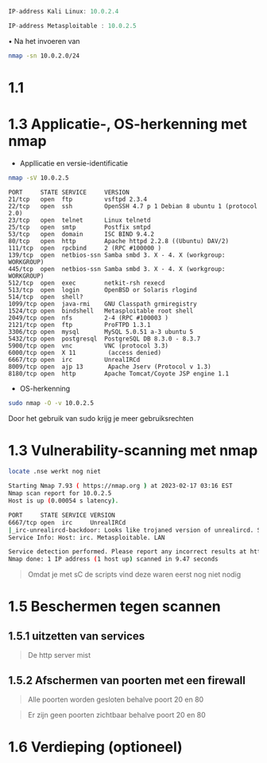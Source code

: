 ```java
IP-address Kali Linux: 10.0.2.4
```

```java
IP-address Metasploitable : 10.0.2.5
```

• Na het invoeren van
```bash
nmap -sn 10.0.2.0/24
```

# 1.1

# 1.3 Applicatie-, OS-herkenning met nmap
- Appllicatie en versie-identificatie
```bash
nmap -sV 10.0.2.5
```
```
PORT     STATE SERVICE     VERSION
21/tcp   open  ftp         vsftpd 2.3.4
22/tcp   open  ssh         OpenSSH 4.7 p 1 Debian 8 ubuntu 1 (protocol 2.0)
23/tcp   open  telnet      Linux telnetd
25/tcp   open  smtp        Postfix smtpd
53/tcp   open  domain      ISC BIND 9.4.2
80/tcp   open  http        Apache httpd 2.2.8 ((Ubuntu) DAV/2)
111/tcp  open  rpcbind     2 (RPC #100000 )
139/tcp  open  netbios-ssn Samba smbd 3. X - 4. X (workgroup: WORKGROUP)
445/tcp  open  netbios-ssn Samba smbd 3. X - 4. X (workgroup: WORKGROUP)
512/tcp  open  exec        netkit-rsh rexecd
513/tcp  open  login       OpenBSD or Solaris rlogind
514/tcp  open  shell?
1099/tcp open  java-rmi    GNU Classpath grmiregistry
1524/tcp open  bindshell   Metasploitable root shell
2049/tcp open  nfs         2-4 (RPC #100003 )
2121/tcp open  ftp         ProFTPD 1.3.1
3306/tcp open  mysql       MySQL 5.0.51 a-3 ubuntu 5
5432/tcp open  postgresql  PostgreSQL DB 8.3.0 - 8.3.7
5900/tcp open  vnc         VNC (protocol 3.3)
6000/tcp open  X 11         (access denied)
6667/tcp open  irc         UnrealIRCd
8009/tcp open  ajp 13       Apache Jserv (Protocol v 1.3)
8180/tcp open  http        Apache Tomcat/Coyote JSP engine 1.1
```

- OS-herkenning 
```bash
sudo nmap -O -v 10.0.2.5
```
Door het gebruik van sudo krijg je meer gebruiksrechten

# 1.3 Vulnerability-scanning met nmap
```bash
locate .nse werkt nog niet
```



```bash
Starting Nmap 7.93 ( https://nmap.org ) at 2023-02-17 03:16 EST
Nmap scan report for 10.0.2.5
Host is up (0.00054 s latency).

PORT     STATE SERVICE VERSION
6667/tcp open  irc     UnrealIRCd
|_irc-unrealircd-backdoor: Looks like trojaned version of unrealircd. See http://seclists.org/fulldisclosure/2010/Jun/277
Service Info: Host: irc. Metasploitable. LAN

Service detection performed. Please report any incorrect results at https://nmap.org/submit/ .
Nmap done: 1 IP address (1 host up) scanned in 9.47 seconds
```

> Omdat je met sC de scripts vind deze waren eerst nog niet nodig

# 1.5 Beschermen tegen scannen
## 1.5.1 uitzetten van services

> De http server mist

## 1.5.2 Afschermen van poorten met een firewall

> Alle poorten worden gesloten behalve poort 20 en 80

>  Er zijn geen poorten zichtbaar behalve poort 20 en 80

# 1.6 Verdieping (optioneel)




